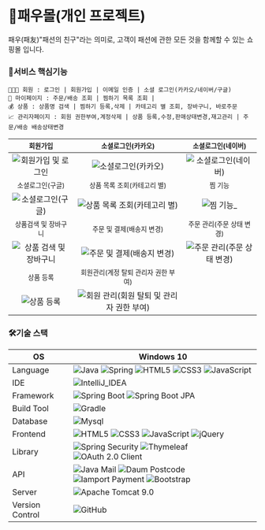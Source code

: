 # 🛒패우몰(개인 프로젝트)
패우(패友)"패션의 친구"라는 의미로, 고객이 패션에 관한 모든 것을 함께할 수 있는 쇼핑몰 입니다.

### 🎯서비스 핵심기능
```
👨‍👨‍👧 회원 : 로그인 | 회원가입 | 이메일 인증 | 소셜 로그인(카카오/네이버/구글)
🏡 마이페이지 : 주문/배송 조회 | 찜하기 목록 조회 | 
💰 상품 : 상품명 검색 | 찜하기 등록,삭제 | 카테고리 별 조회, 장바구니, 바로주문
📈 관리자페이지 : 회원 권한부여,계정삭제 | 상품 등록,수정,판매상태변경,재고관리 | 주문/배송 배송상태변경
```

|<small>회원가입</small>|<small>소셜로그인(카카오)<small>|<small>소셜로그인(네이버)</small>|
|:-:|:-:|:-:|
|![회원가입 및 로그인](https://github.com/user-attachments/assets/6a295c70-a6fe-47d4-ba94-5b3855850ef6)|![소셜로그인(카카오)](https://github.com/user-attachments/assets/6ab406fa-da55-4675-8616-1ed7d4b78b77)|![소셜로그인(네이버)](https://github.com/user-attachments/assets/87a702a4-32ae-4ed7-9a95-8321063ade14)|
|<small>소셜로그인(구글)</small>|<small>상품 목록 조회(카테고리 별)<small>|<small>찜 기능</small>|
|![소셜로그인(구글)](https://github.com/user-attachments/assets/e5fc5a4b-f1f8-4602-a0a4-ebc910ea7ddc)|![상품 목록 조회(카테고리 별)](https://github.com/user-attachments/assets/65bad217-6db6-4c52-9c6f-148c1f31d94a)|![찜 기능_](https://github.com/user-attachments/assets/aa1f34eb-4f2b-4d3d-8b8a-9917f61c9691)|
|<small>상품검색 및 장바구니</small>|<small>주문 및 결제(배송지 변경)<small>|<small>주문 관리(주문 상태 변경)</small>|
|![상품 검색 및 장바구니](https://github.com/user-attachments/assets/f701cb3a-f30e-4ec7-b574-769b75130fab)|![주문 및 결제(배송지 변경)](https://github.com/user-attachments/assets/71ee54ab-4c43-46cf-80b6-4be4c151e010)|![주문 관리(주문 상태 변경)](https://github.com/user-attachments/assets/e96b8a35-d805-431a-b5ea-f2c5f430b20e)|
|<small>상품 등록</small>|<small>회원관리(계정 탈퇴 관리자 권한 부여)<small>|
|![상품 등록](https://github.com/user-attachments/assets/65d5ffd2-301f-4e18-a165-f399b8d9fe26)|![회원 관리(회원 탈퇴 및 관리자 권한 부여)](https://github.com/user-attachments/assets/ba9a9964-6553-4d50-8ea5-832f98f9470f)|

### 🛠기술 스택
OS | Windows 10
--- | --- |
Language | ![Java](https://img.shields.io/badge/JAVA-000?style=for-the-badge&logo=java&logoColor=white) ![Spring](https://img.shields.io/badge/Spring-000?style=for-the-badge&logo=spring&logoColor=white) ![HTML5](https://img.shields.io/badge/html5-000?style=for-the-badge&logo=html5&logoColor=white) ![CSS3](https://img.shields.io/badge/css3-000?style=for-the-badge&logo=css3&logoColor=white) ![JavaScript](https://img.shields.io/badge/javascript-000?style=for-the-badge&logo=javascript&logoColor=white)
IDE |![IntelliJ_IDEA](https://img.shields.io/badge/IntelliJ_IDEA-000.svg?style=for-the-badge&logo=intellij-idea&logoColor=white)
Framework | ![Spring Boot](https://img.shields.io/badge/Spring%20Boot-6DB33F?style=for-the-badge&logo=springboot&logoColor=white) ![Spring Boot JPA](https://img.shields.io/badge/Spring%20Boot%20JPA-2F9D27?style=for-the-badge)
Build Tool | ![Gradle](https://img.shields.io/badge/Gradle-02303A.svg?style=for-the-badge&logo=Gradle&logoColor=white)
Database | ![Mysql](https://img.shields.io/badge/MySQL-005C84?style=for-the-badge&logo=mysql&logoColor=white)
Frontend | ![HTML5](https://img.shields.io/badge/html5-E34F26?style=for-the-badge&logo=html5&logoColor=white) ![CSS3](https://img.shields.io/badge/css3-1572B6?style=for-the-badge&logo=css3&logoColor=white) ![JavaScript](https://img.shields.io/badge/javascript-F7DF1E?style=for-the-badge&logo=javascript&logoColor=black) ![jQuery](https://img.shields.io/badge/jQuery-0769AD?style=for-the-badge&logo=jquery&logoColor=white)
Library | ![Spring Security](https://img.shields.io/badge/spring%20security-6DB33F?style=for-the-badge&logo=springsecurity&logoColor=white) ![Thymeleaf](https://img.shields.io/badge/thymeleaf-005F0F?style=for-the-badge&logo=thymeleaf&logoColor=white) ![OAuth 2.0 Client](https://img.shields.io/badge/OAuth%202.0%20Client-4b4b4b?style=for-the-badge)
API | ![Java Mail](https://img.shields.io/badge/Java%20Mail-3a75b0?style=for-the-badge) ![Daum Postcode](https://img.shields.io/badge/Daum%20Postcode-f94756?style=for-the-badge) ![Iamport Payment](https://img.shields.io/badge/Iamport%20Payment-c1272d?style=for-the-badge) ![Bootstrap](https://img.shields.io/badge/Bootstrap-7952B3?style=for-the-badge&logo=bootstrap&logoColor=white)
Server |![Apache Tomcat 9.0](https://img.shields.io/badge/Apache%20Tomcat%20-F8DC75?style=for-the-badge&logo=apachetomcat&logoColor=black)
Version Control | ![GitHub](https://img.shields.io/badge/GitHub-181717?style=for-the-badge&logo=GitHub&logoColor=white)
